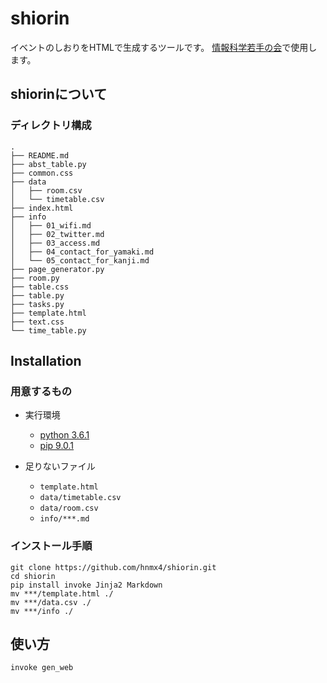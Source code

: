 # shiorin

イベントのしおりをHTMLで生成するツールです。
[情報科学若手の会](wakate.org)で使用します。

## shiorinについて

### ディレクトリ構成
```
.
├── README.md
├── abst_table.py
├── common.css
├── data
│   ├── room.csv
│   └── timetable.csv
├── index.html
├── info
│   ├── 01_wifi.md
│   ├── 02_twitter.md
│   ├── 03_access.md
│   ├── 04_contact_for_yamaki.md
│   └── 05_contact_for_kanji.md
├── page_generator.py
├── room.py
├── table.css
├── table.py
├── tasks.py
├── template.html
├── text.css
└── time_table.py
```

## Installation

### 用意するもの

- 実行環境
    - [python 3.6.1](https://www.python.org/downloads/)
    - [pip 9.0.1](https://pip.pypa.io/en/stable/installing/)

- 足りないファイル
    - `template.html`
    - `data/timetable.csv`
    - `data/room.csv`
    - `info/***.md`

### インストール手順

```
git clone https://github.com/hnmx4/shiorin.git
cd shiorin
pip install invoke Jinja2 Markdown
mv ***/template.html ./
mv ***/data.csv ./
mv ***/info ./
```

## 使い方

```
invoke gen_web
```
